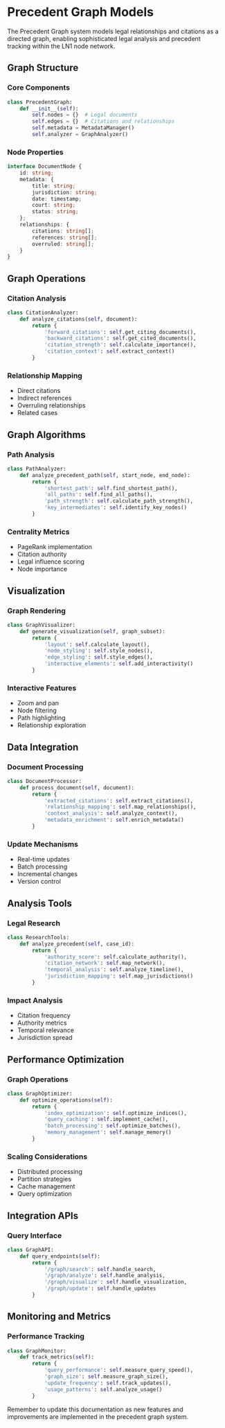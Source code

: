 # Precedent Graph Models

The Precedent Graph system models legal relationships and citations as a directed graph, enabling sophisticated legal analysis and precedent tracking within the LN1 node network.

## Graph Structure

### Core Components
```python
class PrecedentGraph:
    def __init__(self):
        self.nodes = {}  # Legal documents
        self.edges = {}  # Citations and relationships
        self.metadata = MetadataManager()
        self.analyzer = GraphAnalyzer()
```

### Node Properties
```typescript
interface DocumentNode {
    id: string;
    metadata: {
        title: string;
        jurisdiction: string;
        date: timestamp;
        court: string;
        status: string;
    };
    relationships: {
        citations: string[];
        references: string[];
        overruled: string[];
    }
}
```

## Graph Operations

### Citation Analysis
```python
class CitationAnalyzer:
    def analyze_citations(self, document):
        return {
            'forward_citations': self.get_citing_documents(),
            'backward_citations': self.get_cited_documents(),
            'citation_strength': self.calculate_importance(),
            'citation_context': self.extract_context()
        }
```

### Relationship Mapping
- Direct citations
- Indirect references
- Overruling relationships
- Related cases

## Graph Algorithms

### Path Analysis
```python
class PathAnalyzer:
    def analyze_precedent_path(self, start_node, end_node):
        return {
            'shortest_path': self.find_shortest_path(),
            'all_paths': self.find_all_paths(),
            'path_strength': self.calculate_path_strength(),
            'key_intermediates': self.identify_key_nodes()
        }
```

### Centrality Metrics
- PageRank implementation
- Citation authority
- Legal influence scoring
- Node importance

## Visualization

### Graph Rendering
```python
class GraphVisualizer:
    def generate_visualization(self, graph_subset):
        return {
            'layout': self.calculate_layout(),
            'node_styling': self.style_nodes(),
            'edge_styling': self.style_edges(),
            'interactive_elements': self.add_interactivity()
        }
```

### Interactive Features
- Zoom and pan
- Node filtering
- Path highlighting
- Relationship exploration

## Data Integration

### Document Processing
```python
class DocumentProcessor:
    def process_document(self, document):
        return {
            'extracted_citations': self.extract_citations(),
            'relationship_mapping': self.map_relationships(),
            'context_analysis': self.analyze_context(),
            'metadata_enrichment': self.enrich_metadata()
        }
```

### Update Mechanisms
- Real-time updates
- Batch processing
- Incremental changes
- Version control

## Analysis Tools

### Legal Research
```python
class ResearchTools:
    def analyze_precedent(self, case_id):
        return {
            'authority_score': self.calculate_authority(),
            'citation_network': self.map_network(),
            'temporal_analysis': self.analyze_timeline(),
            'jurisdiction_mapping': self.map_jurisdictions()
        }
```

### Impact Analysis
- Citation frequency
- Authority metrics
- Temporal relevance
- Jurisdiction spread

## Performance Optimization

### Graph Operations
```python
class GraphOptimizer:
    def optimize_operations(self):
        return {
            'index_optimization': self.optimize_indices(),
            'query_caching': self.implement_cache(),
            'batch_processing': self.optimize_batches(),
            'memory_management': self.manage_memory()
        }
```

### Scaling Considerations
- Distributed processing
- Partition strategies
- Cache management
- Query optimization

## Integration APIs

### Query Interface
```python
class GraphAPI:
    def query_endpoints(self):
        return {
            '/graph/search': self.handle_search,
            '/graph/analyze': self.handle_analysis,
            '/graph/visualize': self.handle_visualization,
            '/graph/update': self.handle_updates
        }
```

## Monitoring and Metrics

### Performance Tracking
```python
class GraphMonitor:
    def track_metrics(self):
        return {
            'query_performance': self.measure_query_speed(),
            'graph_size': self.measure_graph_size(),
            'update_frequency': self.track_updates(),
            'usage_patterns': self.analyze_usage()
        }
```

Remember to update this documentation as new features and improvements are implemented in the precedent graph system.
